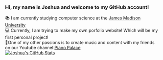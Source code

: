 ### Hi, my name is Joshua and welcome to my GitHub account!

📚 I am currently studying computer science at the [James Madison University](https://www.jmu.edu/index.shtml)<br/>
💻 Currently, I am trying to make my own porfolio website! Which will be my first personal project!<br/>
🎻One of my other passions is to create music and content with my friends on our Youtube channel [Piano Palace](https://www.youtube.com/@pianopalaceofficial)<br/>
[![Joshua's GitHub Stats](https://github-readme-stats.vercel.app/api?username=JoshuaAHairston&theme=dracula)](https://github.com/anuraghazra/github-readme-stats)

<!--
**JoshuaAHairston/JoshuaAHairston** is a ✨ _special_ ✨ repository because its `README.md` (this file) appears on your GitHub profile.

Here are some ideas to get you started:

- 🔭 I’m currently working on ...
- 🌱 I’m currently learning ...
- 👯 I’m looking to collaborate on ...
- 🤔 I’m looking for help with ...
- 💬 Ask me about ...
- 📫 How to reach me: ...
- 😄 Pronouns: ...
- ⚡ Fun fact: ...
-->
